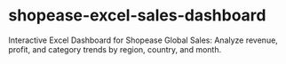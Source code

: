 # shopease-excel-sales-dashboard
Interactive Excel Dashboard for Shopease Global Sales: Analyze revenue, profit, and category trends by region, country, and month.
